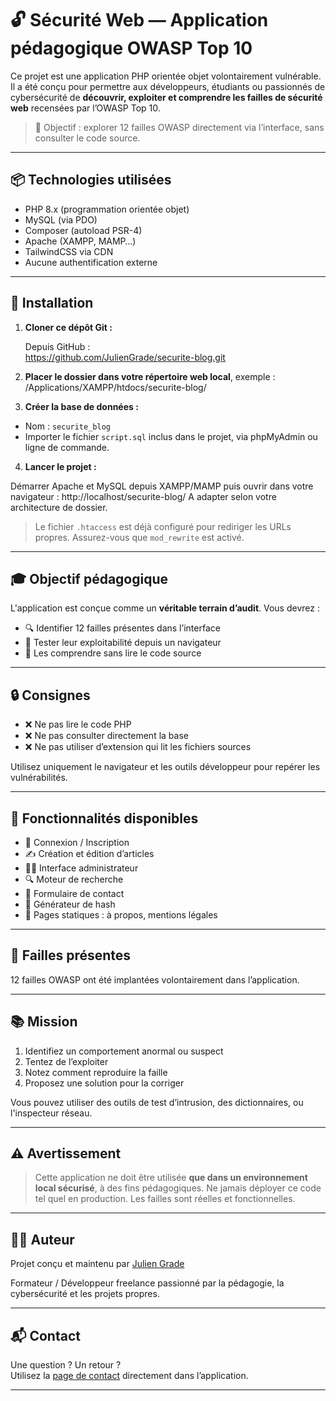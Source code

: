 # 🔓 Sécurité Web — Application pédagogique OWASP Top 10

Ce projet est une application PHP orientée objet volontairement vulnérable. Il a été conçu pour permettre aux développeurs, étudiants ou passionnés de cybersécurité de **découvrir, exploiter et comprendre les failles de sécurité web** recensées par l’OWASP Top 10.

> 🎯 Objectif : explorer 12 failles OWASP directement via l’interface, sans consulter le code source.

---

## 📦 Technologies utilisées

- PHP 8.x (programmation orientée objet)
- MySQL (via PDO)
- Composer (autoload PSR-4)
- Apache (XAMPP, MAMP…)
- TailwindCSS via CDN
- Aucune authentification externe

---

## 🚀 Installation

1. **Cloner ce dépôt Git :**

   Depuis GitHub :  
   https://github.com/JulienGrade/securite-blog.git

2. **Placer le dossier dans votre répertoire web local**, exemple :
   /Applications/XAMPP/htdocs/securite-blog/

3. **Créer la base de données :**

- Nom : `securite_blog`
- Importer le fichier `script.sql` inclus dans le projet, via phpMyAdmin ou ligne de commande.

4. **Lancer le projet :**

Démarrer Apache et MySQL depuis XAMPP/MAMP puis ouvrir dans votre navigateur :
http://localhost/securite-blog/
A adapter selon votre architecture de dossier.

> Le fichier `.htaccess` est déjà configuré pour rediriger les URLs propres. Assurez-vous que `mod_rewrite` est activé.

---

## 🎓 Objectif pédagogique

L'application est conçue comme un **véritable terrain d’audit**. Vous devrez :

- 🔍 Identifier 12 failles présentes dans l’interface
- 🧪 Tester leur exploitabilité depuis un navigateur
- 🧠 Les comprendre sans lire le code source

---

## 🔒 Consignes

- ❌ Ne pas lire le code PHP
- ❌ Ne pas consulter directement la base
- ❌ Ne pas utiliser d’extension qui lit les fichiers sources

Utilisez uniquement le navigateur et les outils développeur pour repérer les vulnérabilités.

---

## 🎯 Fonctionnalités disponibles

- 🔐 Connexion / Inscription
- ✍️ Création et édition d’articles
- 🧑‍💼 Interface administrateur
- 🔍 Moteur de recherche
- 📨 Formulaire de contact
- 🔐 Générateur de hash
- 📄 Pages statiques : à propos, mentions légales

---

## 🧪 Failles présentes

12 failles OWASP ont été implantées volontairement dans l’application.


---

## 📚 Mission

1. Identifiez un comportement anormal ou suspect
2. Tentez de l’exploiter
3. Notez comment reproduire la faille
4. Proposez une solution pour la corriger

Vous pouvez utiliser des outils de test d’intrusion, des dictionnaires, ou l'inspecteur réseau.

---

## ⚠️ Avertissement

> Cette application ne doit être utilisée **que dans un environnement local sécurisé**, à des fins pédagogiques.
> Ne jamais déployer ce code tel quel en production. Les failles sont réelles et fonctionnelles.

---

## 🙋‍♂️ Auteur

Projet conçu et maintenu par [Julien Grade](https://github.com/JulienGrade)

Formateur / Développeur freelance passionné par la pédagogie, la cybersécurité et les projets propres.

---

## 📬 Contact

Une question ? Un retour ?  
Utilisez la [page de contact](http://localhost/securite-blog/page/contact) directement dans l’application.

---



